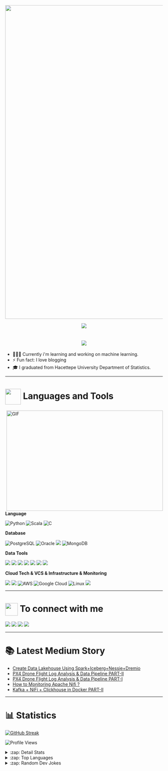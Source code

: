 
<img align="center" src="https://user-images.githubusercontent.com/62502140/141346916-1f6a0b40-8f97-4f8d-9e80-5a12bf11dbf2.gif" width="1000px">

<p align="center">
  <img src="https://capsule-render.vercel.app/api?type=waving&color=gradient&height=60&section=footer"/>
</p>


<h1 align="center">
  <a href="https://git.io/typing-svg">
    <img src="https://readme-typing-svg.herokuapp.com/?lines=Hello,+There!+👋;My+name+is+Burak;I'm+Data+Engineer;Nice+to+meet+you!&center=true&size=30&font=Rubik+Glitch">
  </a>
</h1>
 

<!-- Vidaloka -->

- 👨🏽‍💻 Currently i'm learning and working on machine learning. 
- ⚡ Fun fact: I love blogging
- 🎓 I graduated from Hacettepe University Department of Statistics.



*********************************
<h1 align="left"><img align="center" src="https://github.com/TheDudeThatCode/TheDudeThatCode/blob/master/Assets/Developer.gif" width="50"> Languages and Tools</h1>

<img align="right" alt="GIF" src="https://github.com/abhisheknaiidu/abhisheknaiidu/blob/master/code.gif?raw=true" width="500" height="320" />

**Language**

![Python](https://img.shields.io/badge/-Python-black?style=flat-square&logo=Python)
![Scala](https://img.shields.io/badge/-Scala-black?style=flat-square&logo=Scala)
![C](https://img.shields.io/badge/-C-black?style=flat-square&logo=c)

**Database**

![PostgreSQL](https://img.shields.io/badge/-PostgreSQL-336791?style=flat-square&logo=postgresql)
![Oracle](https://img.shields.io/badge/Oracle_DB-F80000?style=flat&logo=oracle&logoColor=white)
![](https://img.shields.io/badge/Elasticsearch-005571?style=flat&logo=elasticsearch&logoColor=white)
![MongoDB](https://img.shields.io/badge/-MongoDB-black?style=flat-square&logo=mongodb)

**Data Tools**

![](https://img.shields.io/badge/Machine_Learning-FF6F61?style=flat&logoColor=white)
![](https://img.shields.io/badge/Kibana-005571?style=flat&logo=kibana&logoColor=white)
![](https://img.shields.io/badge/NiFi-017081?style=flat&logo=apache-nifi&logoColor=white)
![](https://img.shields.io/badge/Airflow-017CEE?style=flat&logo=apache-airflow&logoColor=white)
![](https://img.shields.io/badge/Kafka-231F20?style=flat&logo=apache-kafka&logoColor=white)
![](https://img.shields.io/badge/Spark-E25A1C?style=flat&logo=apache-spark&logoColor=white)
![](https://img.shields.io/badge/Hadoop-DAA520?style=flat&logo=hadoop&logoColor=white)

**Cloud Tech & VCS & Infrastructure & Monitoring**

![](https://img.shields.io/badge/Docker-2496ED?style=flat&logo=docker&logoColor=white)
![](https://img.shields.io/badge/Git-F05032?style=flat&logo=git&logoColor=white)
![AWS](https://img.shields.io/badge/-AWS-000?&logo=Amazon-AWS&logoColor=F90)
![Google Cloud](https://img.shields.io/badge/Google%20Cloud-black?style=flat-square&logo=google-cloud)
![Linux](https://img.shields.io/badge/-Linux-black?style=flat-square&logo=Linux)
![](https://img.shields.io/badge/Grafana-F46800?style=flat&logo=grafana&logoColor=white)

</p>


*********************************
<h1 align="left"><img align="center" src="https://github.com/TheDudeThatCode/TheDudeThatCode/blob/master/Assets/Earth.gif" width="40"> To connect with me </h1>

[<img src="https://img.shields.io/badge/linkedin-%230077B5.svg?&style=for-the-badge&logo=linkedin&logoColor=white"/>](https://www.linkedin.com/in/burak-u%C4%9Fur/)
[<img src="https://img.shields.io/badge/medium-%2312100E.svg?&style=for-the-badge&logo=medium&logoColor=white"/>](https://medium.com/@burakugur)
[<img src="https://img.shields.io/badge/Web Site-Link-blue"/>](https://burakugurr.github.io/)
[![](https://img.shields.io/twitter/follow/burakugur?style=social)](https://www.twitter.com/bburakuugur)
*********************************

# 📚 Latest Medium Story
<!-- MEDIUM-STORY-LIST:START -->
- [Create Data Lakehouse Using Spark+Iceberg+Nessie+Dremio](https://medium.com/towards-data-engineering/create-data-lakehouse-using-spark-iceberg-nessie-dremio-8d7a54855f13?source=rss-aad1280b942f------2)
- [PX4 Drone Flight Log Analysis &amp; Data Pipeline PART-II](https://burakugur.medium.com/px4-drone-flight-log-analysis-data-pipeline-part-ii-d1f93fbc8f49?source=rss-aad1280b942f------2)
- [PX4 Drone Flight Log Analysis &amp; Data Pipeline PART-I](https://towardsdev.com/px4-drone-flight-log-analysis-data-pipeline-part-i-292fe290a656?source=rss-aad1280b942f------2)
- [How to Monitoring Apache Nifi ?](https://towardsdev.com/how-to-monitoring-apache-nifi-3164a06be7c2?source=rss-aad1280b942f------2)
- [Kafka + NiFi + Clickhouse in Docker PART-II](https://towardsdev.com/kafka-nifi-clickhouse-in-docker-part-ii-41d1bda2df38?source=rss-aad1280b942f------2)
<!-- MEDIUM-STORY-LIST:END -->

*********************************
# 📊 Statistics
[![GitHub Streak](https://github-readme-streak-stats.herokuapp.com/?user=burakugurr)](https://git.io/streak-stats)

![Profile Views](https://komarev.com/ghpvc/?username=burakugurr)

<details>
  <summary>:zap: Detail Stats </summary>
 
  ![Burak's github stats](https://github-readme-stats.vercel.app/api?username=burakugurr&show_icons=true&theme=codeSTACKr)
  
  <img src="https://activity-graph.herokuapp.com/graph?username=burakugurr&theme=react-dark&bg_color=20232a&hide_border=true" width="100%"/>
 
</details>

<details>
  <summary>:zap: Top Languages </summary>
 
 [![Top Langs](https://github-readme-stats.vercel.app/api/top-langs/?username=burakugurr&theme=codeSTACKr)](https://github.com/anuraghazra/github-readme-stats)
 
</details>
  
<details>
 <summary>:zap: Random Dev Jokes </summary>
 
 <a href="https://readme-jokes.vercel.app"><img align="center" src="https://readme-jokes.vercel.app/api?bgColor=%236C8BC9&qColor=%23ffffff&aColor=%23455A64&borderColor=%23455A64" alt="README Jokes"></a>
 
</details>







